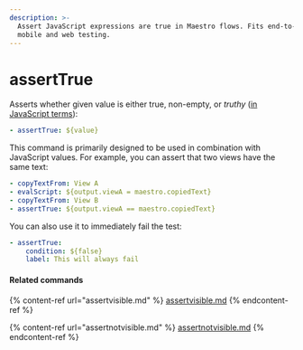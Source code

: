 ```yaml
---
description: >-
  Assert JavaScript expressions are true in Maestro flows. Fits end-to-end
  mobile and web testing.
---
```


# assertTrue

Asserts whether given value is either true, non-empty, or _truthy_ ([in JavaScript terms](https://developer.mozilla.org/en-US/docs/Glossary/Truthy)):

```yaml
- assertTrue: ${value}
```

This command is primarily designed to be used in combination with JavaScript values. For example, you can assert that two views have the same text:

```yaml
- copyTextFrom: View A
- evalScript: ${output.viewA = maestro.copiedText}
- copyTextFrom: View B
- assertTrue: ${output.viewA == maestro.copiedText}
```

You can also use it to immediately fail the test:

```yaml
- assertTrue:
    condition: ${false}
    label: This will always fail
```

#### Related commands

{% content-ref url="assertvisible.md" %}
[assertvisible.md](assertvisible.md)
{% endcontent-ref %}

{% content-ref url="assertnotvisible.md" %}
[assertnotvisible.md](assertnotvisible.md)
{% endcontent-ref %}
